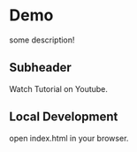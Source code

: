 # Demo

some description!

## Subheader
Watch Tutorial on Youtube.

## Local Development
open index.html in your browser.